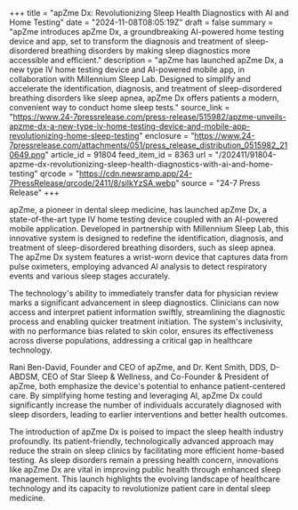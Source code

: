 +++
title = "apZme Dx: Revolutionizing Sleep Health Diagnostics with AI and Home Testing"
date = "2024-11-08T08:05:19Z"
draft = false
summary = "apZme introduces apZme Dx, a groundbreaking AI-powered home testing device and app, set to transform the diagnosis and treatment of sleep-disordered breathing disorders by making sleep diagnostics more accessible and efficient."
description = "apZme has launched apZme Dx, a new type IV home testing device and AI-powered mobile app, in collaboration with Millennium Sleep Lab. Designed to simplify and accelerate the identification, diagnosis, and treatment of sleep-disordered breathing disorders like sleep apnea, apZme Dx offers patients a modern, convenient way to conduct home sleep tests."
source_link = "https://www.24-7pressrelease.com/press-release/515982/apzme-unveils-apzme-dx-a-new-type-iv-home-testing-device-and-mobile-app-revolutionizing-home-sleep-testing"
enclosure = "https://www.24-7pressrelease.com/attachments/051/press_release_distribution_0515982_210649.png"
article_id = 91804
feed_item_id = 8363
url = "/202411/91804-apzme-dx-revolutionizing-sleep-health-diagnostics-with-ai-and-home-testing"
qrcode = "https://cdn.newsramp.app/24-7PressRelease/qrcode/2411/8/silkYzSA.webp"
source = "24-7 Press Release"
+++

<p>apZme, a pioneer in dental sleep medicine, has launched apZme Dx, a state-of-the-art type IV home testing device coupled with an AI-powered mobile application. Developed in partnership with Millennium Sleep Lab, this innovative system is designed to redefine the identification, diagnosis, and treatment of sleep-disordered breathing disorders, such as sleep apnea. The apZme Dx system features a wrist-worn device that captures data from pulse oximeters, employing advanced AI analysis to detect respiratory events and various sleep stages accurately.</p><p>The technology's ability to immediately transfer data for physician review marks a significant advancement in sleep diagnostics. Clinicians can now access and interpret patient information swiftly, streamlining the diagnostic process and enabling quicker treatment initiation. The system's inclusivity, with no performance bias related to skin color, ensures its effectiveness across diverse populations, addressing a critical gap in healthcare technology.</p><p>Rani Ben-David, Founder and CEO of apZme, and Dr. Kent Smith, DDS, D-ABDSM, CEO of Star Sleep & Wellness, and Co-Founder & President of apZme, both emphasize the device's potential to enhance patient-centered care. By simplifying home testing and leveraging AI, apZme Dx could significantly increase the number of individuals accurately diagnosed with sleep disorders, leading to earlier interventions and better health outcomes.</p><p>The introduction of apZme Dx is poised to impact the sleep health industry profoundly. Its patient-friendly, technologically advanced approach may reduce the strain on sleep clinics by facilitating more efficient home-based testing. As sleep disorders remain a pressing health concern, innovations like apZme Dx are vital in improving public health through enhanced sleep management. This launch highlights the evolving landscape of healthcare technology and its capacity to revolutionize patient care in dental sleep medicine.</p>